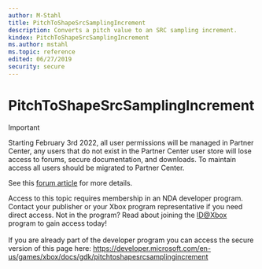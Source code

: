 ```yaml
---
author: M-Stahl
title: PitchToShapeSrcSamplingIncrement
description: Converts a pitch value to an SRC sampling increment.
kindex: PitchToShapeSrcSamplingIncrement
ms.author: mstahl
ms.topic: reference
edited: 06/27/2019
security: secure
---
```


# PitchToShapeSrcSamplingIncrement
> [!IMPORTANT]
> Starting February 3rd 2022, all user permissions will be managed in Partner Center, any users that do not exist in the Partner Center user store will lose access to forums, secure documentation, and downloads. To maintain access all users should be migrated to Partner Center. <p></p>See this <a href="https://forums.xboxlive.com/articles/132187/breaking-change-user-access-for-forums-secure-docu.html">forum article</a> for more details.  

 Access to this topic requires membership in an NDA developer program. Contact your publisher or your Xbox program representative if you need direct access. Not in the program? Read about joining the <a href="https://www.xbox.com/Developers/id">ID@Xbox</a> program to gain access today!  <br/><br/>If you are already part of the developer program you can access the secure version of this page here: <a target="_blank" href="https://developer.microsoft.com/en-us/games/xbox/docs/gdk/pitchtoshapesrcsamplingincrement">https://developer.microsoft.com/en-us/games/xbox/docs/gdk/pitchtoshapesrcsamplingincrement</a>